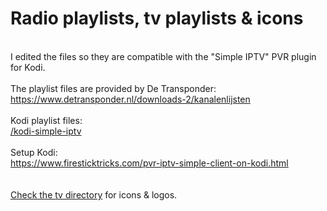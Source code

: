 <h1>Radio playlists, tv playlists & icons</h1>
<br>
I edited the files so they are compatible with the "Simple IPTV" PVR plugin for Kodi.
<br>
<br>
The playlist files are provided by De Transponder:
<br>
<a href="https://www.detransponder.nl/downloads-2/kanalenlijsten">https://www.detransponder.nl/downloads-2/kanalenlijsten</a>
<br>
<br>
Kodi playlist files:
<br>
<a href="/kodi-simple-iptv">/kodi-simple-iptv</a>
<br>
<br>
Setup Kodi:
<br>
<a href="https://www.firesticktricks.com/pvr-iptv-simple-client-on-kodi.html">https://www.firesticktricks.com/pvr-iptv-simple-client-on-kodi.html</br>
<br>
<br>
Check the <a href="/tv">tv directory</a> for icons & logos.
